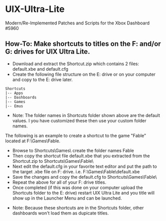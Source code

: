 # UIX-Ultra-Lite
Modern/Re-Implemented Patches and Scripts for the Xbox Dashboard #5960

## How-To: Make shortcuts to titles on the F: and/or G: drives for UIX Ultra Lite.

- Download and extract the Shortcut.zip which contains 2 files: default.xbe and default.cfg
- Create the following file structure on the E: drive or on your computer and copy to the E: drive later.
```
Shortcuts
|-- Apps
|-- Dashboards
|-- Games
|-- Emus
```
* Note: The folder names in Shortcuts folder shown above are the default values. I you have customized these then use your custom folder names.

The following is an example to create a shortcut to the game "Fable" located at F:\\Games\\Fable. 
 
- Browse to Shortcuts\\Games\\ create the folder names Fable
- Then copy the shortcut file default.xbe that you extracted from the Shortcut.zip to Shortcuts\\Games\\Fable\\
- Next edit the default.cfg in your favorite text editor and put the path to the target .xbe file on F: drive. i.e. F:\\Games\\Fable\\default.xbe
- Save the changes and copy the default.cfg to Shortcuts\\Games\\Fable\\
- Repeat the above for all of your F: drive titles.
- Once completed (if this was done on your computer upload the Shortcuts folder to the E: drive) restart UIX Ultra Lite and you title will show up in the Launcher Menu and can be launched.

* Note: Because these shortcuts are in the Shortcuts folder, other dashboards won't load them as dupicate titles.